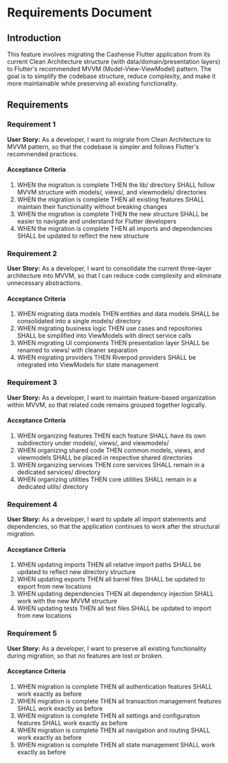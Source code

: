 # Requirements Document

## Introduction

This feature involves migrating the Cashense Flutter application from its current Clean Architecture structure (with data/domain/presentation layers) to Flutter's recommended MVVM (Model-View-ViewModel) pattern. The goal is to simplify the codebase structure, reduce complexity, and make it more maintainable while preserving all existing functionality.

## Requirements

### Requirement 1

**User Story:** As a developer, I want to migrate from Clean Architecture to MVVM pattern, so that the codebase is simpler and follows Flutter's recommended practices.

#### Acceptance Criteria

1. WHEN the migration is complete THEN the lib/ directory SHALL follow MVVM structure with models/, views/, and viewmodels/ directories
2. WHEN the migration is complete THEN all existing features SHALL maintain their functionality without breaking changes
3. WHEN the migration is complete THEN the new structure SHALL be easier to navigate and understand for Flutter developers
4. WHEN the migration is complete THEN all imports and dependencies SHALL be updated to reflect the new structure

### Requirement 2

**User Story:** As a developer, I want to consolidate the current three-layer architecture into MVVM, so that I can reduce code complexity and eliminate unnecessary abstractions.

#### Acceptance Criteria

1. WHEN migrating data models THEN entities and data models SHALL be consolidated into a single models/ directory
2. WHEN migrating business logic THEN use cases and repositories SHALL be simplified into ViewModels with direct service calls
3. WHEN migrating UI components THEN presentation layer SHALL be renamed to views/ with cleaner separation
4. WHEN migrating providers THEN Riverpod providers SHALL be integrated into ViewModels for state management

### Requirement 3

**User Story:** As a developer, I want to maintain feature-based organization within MVVM, so that related code remains grouped together logically.

#### Acceptance Criteria

1. WHEN organizing features THEN each feature SHALL have its own subdirectory under models/, views/, and viewmodels/
2. WHEN organizing shared code THEN common models, views, and viewmodels SHALL be placed in respective shared directories
3. WHEN organizing services THEN core services SHALL remain in a dedicated services/ directory
4. WHEN organizing utilities THEN core utilities SHALL remain in a dedicated utils/ directory

### Requirement 4

**User Story:** As a developer, I want to update all import statements and dependencies, so that the application continues to work after the structural migration.

#### Acceptance Criteria

1. WHEN updating imports THEN all relative import paths SHALL be updated to reflect new directory structure
2. WHEN updating exports THEN all barrel files SHALL be updated to export from new locations
3. WHEN updating dependencies THEN all dependency injection SHALL work with the new MVVM structure
4. WHEN updating tests THEN all test files SHALL be updated to import from new locations

### Requirement 5

**User Story:** As a developer, I want to preserve all existing functionality during migration, so that no features are lost or broken.

#### Acceptance Criteria

1. WHEN migration is complete THEN all authentication features SHALL work exactly as before
2. WHEN migration is complete THEN all transaction management features SHALL work exactly as before
3. WHEN migration is complete THEN all settings and configuration features SHALL work exactly as before
4. WHEN migration is complete THEN all navigation and routing SHALL work exactly as before
5. WHEN migration is complete THEN all state management SHALL work exactly as before